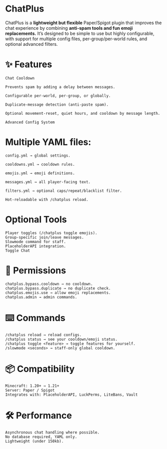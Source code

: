 # ChatPlus

ChatPlus is a **lightweight but flexible** Paper/Spigot plugin that improves the chat experience by combining **anti-spam tools and fun emoji replacements.** It’s designed to be simple to use but highly configurable, with support for multiple config files, per-group/per-world rules, and optional advanced filters.

# ✨ Features
```
Chat Cooldown

Prevents spam by adding a delay between messages.

Configurable per-world, per-group, or globally.

Duplicate-message detection (anti-paste spam).

Optional movement-reset, quiet hours, and cooldown by message length.

Advanced Config System
```
# Multiple YAML files:
```
config.yml → global settings.

cooldowns.yml → cooldown rules.

emojis.yml → emoji definitions.

messages.yml → all player-facing text.

filters.yml → optional caps/repeat/blacklist filter.

Hot-reloadable with /chatplus reload.
```
# Optional Tools
```
Player toggles (/chatplus toggle emojis).
Group-specific join/leave messages.
Slowmode command for staff.
PlaceholderAPI integration.
Toggle Chat 
```
# 🔑 Permissions
```
chatplus.bypass.cooldown → no cooldown.
chatplus.bypass.duplicate → no duplicate check.
chatplus.emojis.use → allow emoji replacements.
chatplus.admin → admin commands.
```
# ⌨️ Commands
```
/chatplus reload → reload configs.
/chatplus status → see your cooldown/emoji status.
/chatplus toggle <feature> → toggle features for yourself.
/slowmode <seconds> → staff-only global cooldown.
```
# 📦 Compatibility
```
Minecraft: 1.20+ → 1.21+
Server: Paper / Spigot
Integrates with: PlaceholderAPI, LuckPerms, LiteBans, Vault
```
# 🛠️ Performance
```
Asynchronous chat handling where possible.
No database required, YAML only.
Lightweight (under 150kb).
```
